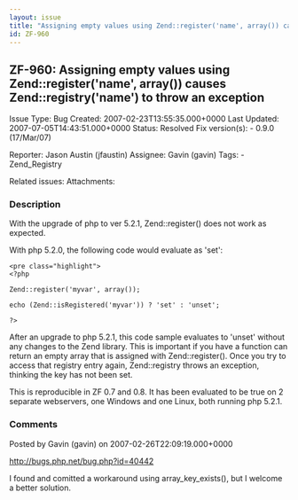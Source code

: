 ```yaml
---
layout: issue
title: "Assigning empty values using Zend::register('name', array()) causes Zend::registry('name') to throw an exception"
id: ZF-960
---
```


ZF-960: Assigning empty values using Zend::register('name', array()) causes Zend::registry('name') to throw an exception
------------------------------------------------------------------------------------------------------------------------

 Issue Type: Bug Created: 2007-02-23T13:55:35.000+0000 Last Updated: 2007-07-05T14:43:51.000+0000 Status: Resolved Fix version(s): - 0.9.0 (17/Mar/07)
 
 Reporter:  Jason Austin (jfaustin)  Assignee:  Gavin (gavin)  Tags: - Zend\_Registry
 
 Related issues: 
 Attachments: 
### Description

With the upgrade of php to ver 5.2.1, Zend::register() does not work as expected.

With php 5.2.0, the following code would evaluate as 'set':

 
    <pre class="highlight">
    <?php
    
    Zend::register('myvar', array());
    
    echo (Zend::isRegistered('myvar')) ? 'set' : 'unset';
    
    ?>


After an upgrade to php 5.2.1, this code sample evaluates to 'unset' without any changes to the Zend library. This is important if you have a function can return an empty array that is assigned with Zend::register(). Once you try to access that registry entry again, Zend::registry throws an exception, thinking the key has not been set.

This is reproducible in ZF 0.7 and 0.8. It has been evaluated to be true on 2 separate webservers, one Windows and one Linux, both running php 5.2.1.

 

 

### Comments

Posted by Gavin (gavin) on 2007-02-26T22:09:19.000+0000

<http://bugs.php.net/bug.php?id=40442>

I found and comitted a workaround using array\_key\_exists(), but I welcome a better solution.

 

 